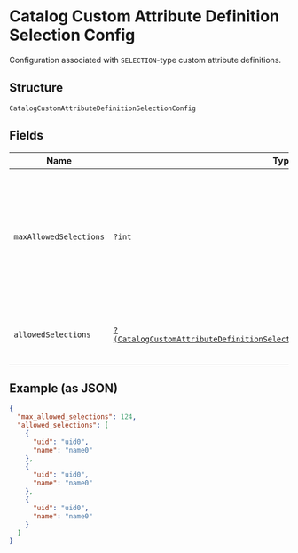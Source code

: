 
# Catalog Custom Attribute Definition Selection Config

Configuration associated with `SELECTION`-type custom attribute definitions.

## Structure

`CatalogCustomAttributeDefinitionSelectionConfig`

## Fields

| Name | Type | Tags | Description | Getter | Setter |
|  --- | --- | --- | --- | --- | --- |
| `maxAllowedSelections` | `?int` | Optional | The maximum number of selections that can be set. The maximum value for this<br>attribute is 100. The default value is 1. The value can be modified, but changing the value will not<br>affect existing custom attribute values on objects. Clients need to<br>handle custom attributes with more selected values than allowed by this limit.<br>**Constraints**: `<= 100` | getMaxAllowedSelections(): ?int | setMaxAllowedSelections(?int maxAllowedSelections): void |
| `allowedSelections` | [`?(CatalogCustomAttributeDefinitionSelectionConfigCustomAttributeSelection[])`](../../doc/models/catalog-custom-attribute-definition-selection-config-custom-attribute-selection.md) | Optional | The set of valid `CatalogCustomAttributeSelections`. Up to a maximum of 100<br>selections can be defined. Can be modified. | getAllowedSelections(): ?array | setAllowedSelections(?array allowedSelections): void |

## Example (as JSON)

```json
{
  "max_allowed_selections": 124,
  "allowed_selections": [
    {
      "uid": "uid0",
      "name": "name0"
    },
    {
      "uid": "uid0",
      "name": "name0"
    },
    {
      "uid": "uid0",
      "name": "name0"
    }
  ]
}
```

